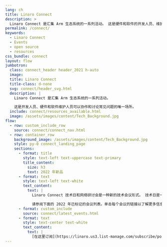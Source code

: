 ```yaml
---
lang: ch
title: Linaro Connect
description: >
  Linaro Connect 是汇集 Arm 生态系统的一系列活动。 这是硬件和软件的开发人员、维护人员可以协作和讨论常见问题的唯一场所
permalink: /connect/
keywords:
  - Linaro Connect
  - Events
  - open source
  - resources
css_bundle: connect
layout: flow
jumbotron:
  class: connect_header header_2021 h-auto
  image: 
  title: Linaro Connect
  title-class: d-none
  svg: connect/header_svg.html
  description: |
    Linaro Connect 是汇集 Arm 生态系统的一系列活动。

    这是开发人员、硬件和软件维护人员可以协作和讨论常见问题的唯一场所。
  include: connect/resources_available.html
  image: /assets/images/content/Tech_Background.jpg
flow:
  - row: custom_include_row
    source: connect/connect_nav.html
  - row: container_row
    background_image: /assets/images/content/Tech_Background.jpg
    style: py-0 connect_landing_page
    sections:
      - format: title
        style: text-left text-uppercase text-primary
        title_content:
          size: h3
          text: 2022 年新品
      - format: text
        style: text-left text-white
        text_content:
          text: |
            Linaro Connect 技术日和网络研讨会是一种新的技术会议形式。 技术日是一个包含多个会话（如迷你连接）的一日活动，而网络研讨会是一个单会话活动。

            请参阅下面的 2022 年已标记的会议列表。单击每个会议的链接以了解更多信息并注册
      - format: custom_include
        source: connect/latest_events.html
      - format: text
        style: text-center text-white
        text_content:
          text: |
            [在这里订阅](https://linaro.us3.list-manage.com/subscribe/post?u=14baaae786342d0d405ee59c2&id=7cf0551a9b) 以接收 Linaro Connect 电子邮件更新。
---
```

